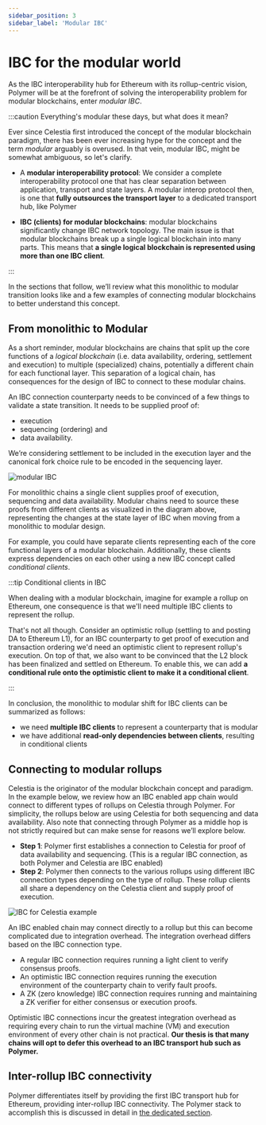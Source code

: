 ```yaml
---
sidebar_position: 3
sidebar_label: 'Modular IBC'
---
```


# IBC for the modular world

As the IBC interoperability hub for Ethereum with its rollup-centric vision, Polymer will be at the forefront of solving the interoperability problem for modular blockchains, enter _modular IBC_. 

:::caution Everything's modular these days, but what does it mean?

Ever since Celestia first introduced the concept of the modular blockchain paradigm, there has been ever increasing hype for the concept and the term _modular_ arguably is overused. In that vein, modular IBC, might be somewhat ambiguous, so let's clarify.

- A **modular interoperability protocol**: We consider a complete interoperability protocol one that has clear separation between application, transport and state layers. A modular interop protocol then, is one that **fully outsources the transport layer** to a dedicated transport hub, like Polymer

- **IBC (clients) for modular blockchains**: modular blockchains significantly change IBC network topology. The main issue is that modular blockchains break up a single logical blockchain into many parts. This means that **a single logical blockchain is represented using more than one IBC client**. 

:::

In the sections that follow, we’ll review what this monolithic to modular transition looks like and a few examples of connecting modular blockchains to better understand this concept.

## From monolithic to Modular

As a short reminder, modular blockchains are chains that split up the core functions of a _logical blockchain_ (i.e. data availability, ordering, settlement and execution) to multiple (specialized) chains, potentially a different chain for each functional layer. This separation of a logical chain, has consequences for the design of IBC to connect to these modular chains.

An IBC connection counterparty needs to be convinced of a few things to validate a state transition. It needs to be supplied proof of:

- execution
- sequencing (ordering) and 
- data availability. 

We’re considering settlement to be included in the execution layer and the canonical fork choice rule to be encoded in the sequencing layer. 

![modular IBC](../../../../static/img/ibc/ibc-modular.png)

For monolithic chains a single client supplies proof of execution, sequencing and data availability. Modular chains need to source these proofs from different clients as visualized in the diagram above, representing the changes at the state layer of IBC when moving from a monolithic to modular design. 

For example, you could have separate clients representing each of the core functional layers of a modular blockchain. Additionally, these clients express dependencies on each other using a new IBC concept called _conditional clients_. 

:::tip Conditional clients in IBC

When dealing with a modular blockchain, imagine for example a rollup on Ethereum, one consequence is that we'll need multiple IBC clients to represent the rollup. 

That's not all though. Consider an optimistic rollup (settling to and posting DA to Ethereum L1), for an IBC counterparty to get proof of execution and transaction ordering we'd need an optimistic client to represent rollup's execution. On top of that, we also want to be convinced that the L2 block has been finalized and settled on Ethereum. To enable this, we can add **a conditional rule onto the optimistic client to make it a conditional client**.

:::

In conclusion, the monolithic to modular shift for IBC clients can be summarized as follows:

- we need **multiple IBC clients** to represent a counterparty that is modular
- we have additional **read-only dependencies between clients**, resulting in conditional clients

## Connecting to modular rollups

Celestia is the originator of the modular blockchain concept and paradigm. In the example below, we review how an IBC enabled app chain would connect to different types of rollups on Celestia through Polymer. For simplicity, the rollups below are using Celestia for both sequencing and data availability. Also note that connecting through Polymer as a middle hop is not strictly required but can make sense for reasons we’ll explore below.

- **Step 1**: Polymer first establishes a connection to Celestia for proof of data availability and sequencing. (This is a regular IBC connection, as both Polymer and Celestia are IBC enabled)
- **Step 2**: Polymer then connects to the various rollups using different IBC connection types depending on the type of rollup. These rollup clients all share a dependency on the Celestia client and supply proof of execution. 

![IBC for Celestia example](../../../../static/img/ibc/ibc-celestia.png)

An IBC enabled chain may connect directly to a rollup but this can become complicated due to integration overhead. The integration overhead differs based on the IBC connection type. 

- A regular IBC connection requires running a light client to verify consensus proofs. 
- An optimistic IBC connection requires running the execution environment of the counterparty chain to verify fault proofs. 
- A ZK (zero knowledge) IBC connection requires running and maintaining a ZK verifier for either consensus or execution proofs. 

Optimistic IBC connections incur the greatest integration overhead as requiring every chain to run the virtual machine (VM) and execution environment of every other chain is not practical. **Our thesis is that many chains will opt to defer this overhead to an IBC transport hub such as Polymer.**

## Inter-rollup IBC connectivity

Polymer differentiates itself by providing the first IBC transport hub for Ethereum, providing inter-rollup IBC connectivity. The Polymer stack to accomplish this is discussed in detail in [the dedicated section](../polymer//polymer-stack.md).

